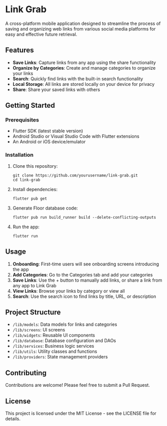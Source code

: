 # Link Grab

A cross-platform mobile application designed to streamline the process of saving and organizing web links from various social media platforms for easy and effective future retrieval.

## Features

- **Save Links**: Capture links from any app using the share functionality
- **Organize by Categories**: Create and manage categories to organize your links
- **Search**: Quickly find links with the built-in search functionality
- **Local Storage**: All links are stored locally on your device for privacy
- **Share**: Share your saved links with others

## Getting Started

### Prerequisites

- Flutter SDK (latest stable version)
- Android Studio or Visual Studio Code with Flutter extensions
- An Android or iOS device/emulator

### Installation

1. Clone this repository:
   ```
   git clone https://github.com/yourusername/link-grab.git
   cd link-grab
   ```

2. Install dependencies:
   ```
   flutter pub get
   ```

3. Generate Floor database code:
   ```
   flutter pub run build_runner build --delete-conflicting-outputs
   ```

4. Run the app:
   ```
   flutter run
   ```

## Usage

1. **Onboarding**: First-time users will see onboarding screens introducing the app
2. **Add Categories**: Go to the Categories tab and add your categories
3. **Save Links**: Use the + button to manually add links, or share a link from any app to Link Grab
4. **View Links**: Browse your links by category or view all
5. **Search**: Use the search icon to find links by title, URL, or description

## Project Structure

- `/lib/models`: Data models for links and categories
- `/lib/screens`: UI screens
- `/lib/widgets`: Reusable UI components
- `/lib/database`: Database configuration and DAOs
- `/lib/services`: Business logic services
- `/lib/utils`: Utility classes and functions
- `/lib/providers`: State management providers

## Contributing

Contributions are welcome! Please feel free to submit a Pull Request.

## License

This project is licensed under the MIT License - see the LICENSE file for details.
